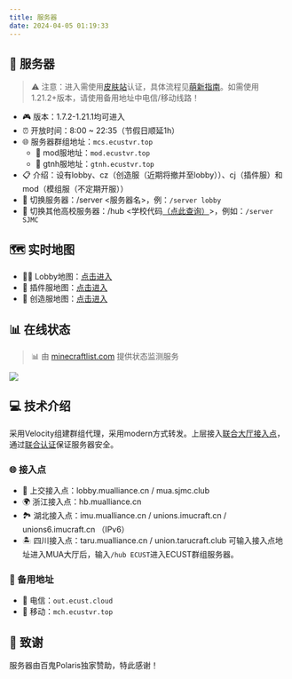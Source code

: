 ```yaml
---
title: 服务器
date: 2024-04-05 01:19:33
---
```

## 🏰 服务器
> ⚠️ 注意：进入需使用[皮肤站](https://mcskin.ecustvr.top/)认证，具体流程见[萌新指南](/tutorial/)。如需使用1.21.2+版本，请使用备用地址中电信/移动线路！
- 🎮 版本：1.7.2-1.21.1均可进入
- ⏰ 开放时间：8:00 ~ 22:35（节假日顺延1h）
- 🌐 服务器群组地址：`mcs.ecustvr.top`
    - 🧩 mod服地址：`mod.ecustvr.top`
    - 🧩 gtnh服地址：`gtnh.ecustvr.top`
- 📋 介绍：设有lobby、cz（创造服（近期将撤并至lobby））、cj（插件服）和mod（模组服（不定期开服））
- 🔄 切换服务器：/server <服务器名>，例：`/server lobby`
- 🏫 切换其他高校服务器：/hub <学校代码[（点此查询）](https://docs.mualliance.cn/zh/dev/union/lobby)>，例如：`/server SJMC`

## 🗺️ 实时地图
- 🏃‍♂️ Lobby地图：[点击进入](http://mcmap.ecustvr.top:25500/)
- 🔨 插件服地图：[点击进入](http://mcmap.ecustvr.top:25501/)
- 🎨 创造服地图：[点击进入](http://mcmap.ecustvr.top:25502/)

## 📊 在线状态
> 📊 由 [minecraftlist.com](https://minecraftlist.com/) 提供状态监测服务

[![](https://minecraftlist.com/servers/mcs.ecustvr.top/banner.svg)](https://minecraftlist.com/servers/mcs.ecustvr.top)

## 💻 技术介绍
采用Velocity组建群组代理，采用modern方式转发。上层接入[联合大厅接入点](https://docs.mualliance.cn/zh/dev/union/lobby)，通过[联合认证](https://docs.mualliance.cn/zh/dev/union/auth)保证服务器安全。

### 🌐 接入点
- 🏫 上交接入点：lobby.mualliance.cn / mua.sjmc.club
- 🌍 浙江接入点：hb.mualliance.cn
- 🏞️ 湖北接入点：imu.mualliance.cn / unions.imucraft.cn / unions6.imucraft.cn （IPv6）
- 🏝️ 四川接入点：taru.mualliance.cn / union.tarucraft.club
可输入接入点地址进入MUA大厅后，输入`/hub ECUST`进入ECUST群组服务器。

### 📡 备用地址
- 📶 电信：`out.ecust.cloud`
- 📱 移动：`mch.ecustvr.top`

## 🙏 致谢
服务器由百鬼Polaris独家赞助，特此感谢！